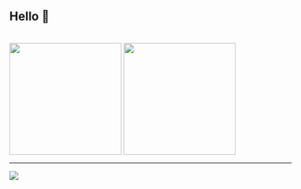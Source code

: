 ## Hello 👋

<br/>
<div>
  <a>
    <img height=200 align="center" src="https://github-readme-stats.vercel.app/api?username=ricotandrio" />
  </a>
  <a>
    <img height=200 align="center" src="https://github-readme-stats.vercel.app/api/top-langs?username=ricotandrio&layout=compact&langs_count=8&card_width=320" />
  </a>
</div>

---
[![](https://visitcount.itsvg.in/api?id=ricotandrio&icon=1&color=1)](https://visitcount.itsvg.in)

<!-- Proudly created with GPRM ( https://gprm.itsvg.in ) -->
